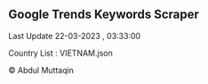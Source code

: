 

## Google Trends Keywords Scraper 
 
Last Update 22-03-2023 , 03:33:00

Country List :
VIETNAM.json



© Abdul Muttaqin 
